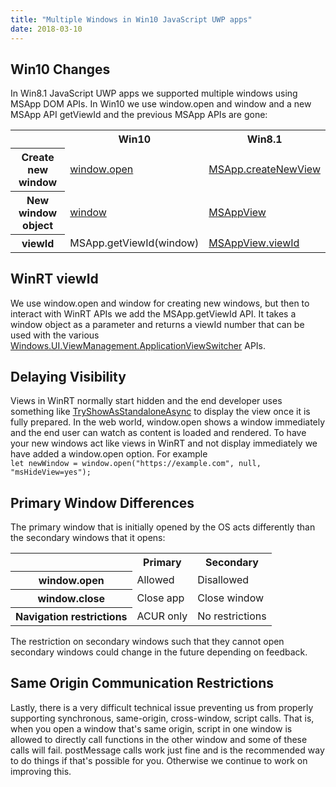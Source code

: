 ```yaml
---
title: "Multiple Windows in Win10 JavaScript UWP apps"
date: 2018-03-10
---
```

<div xmlns="http://www.w3.org/1999/xhtml"><div><h2>
    Win10 Changes
  </h2><p>
    In Win8.1 JavaScript UWP apps we supported multiple windows using MSApp DOM APIs. In Win10 we use window.open and window and a new MSApp API getViewId and the previous MSApp APIs are gone:
  </p><table><tbody><tr><td></td><th>
          Win10
        </th><th>
          Win8.1
        </th></tr><tr><th>
          Create new window
        </th><td><a href="https://developer.mozilla.org/en-US/docs/Web/API/Window/open">window.open</a></td><td><a href="https://msdn.microsoft.com/en-us/library/dn254975(v=vs.85).aspx">MSApp.createNewView</a></td></tr><tr><th>
          New window object
        </th><td><a href="https://developer.mozilla.org/en-US/docs/Web/API/Window">window</a></td><td><a href="https://msdn.microsoft.com/en-us/library/dn268315(v=vs.85).aspx">MSAppView</a></td></tr><tr><th>
          viewId
        </th><td>
          MSApp.getViewId(window)
        </td><td><a href="https://msdn.microsoft.com/en-us/library/dn567969(v=vs.85).aspx">MSAppView.viewId</a></td></tr></tbody></table><h2>
    WinRT viewId
  </h2><p>
    We use window.open and window for creating new windows, but then to interact with WinRT APIs we add the MSApp.getViewId API. It takes a window object as a parameter and returns a viewId number
    that can be used with the various <a href="https://docs.microsoft.com/en-us/uwp/api/Windows.UI.ViewManagement.ApplicationViewSwitcher">Windows.UI.ViewManagement.ApplicationViewSwitcher</a> APIs.
  </p><h2>
    Delaying Visibility
  </h2><p>
    Views in WinRT normally start hidden and the end developer uses something like <a href="https://docs.microsoft.com/en-us/uwp/api/windows.ui.viewmanagement.applicationviewswitcher#Windows_UI_ViewManagement_ApplicationViewSwitcher_TryShowAsStandaloneAsync_System_Int32_">TryShowAsStandaloneAsync</a>
    to display the view once it is fully prepared. In the web world, window.open shows a window immediately and the end user can watch as content is loaded and rendered. To have your new windows act
    like views in WinRT and not display immediately we have added a window.open option. For example<br /><code>let newWindow = window.open("https://example.com", null, "msHideView=yes");</code></p><h2>
    Primary Window Differences
  </h2><p>
    The primary window that is initially opened by the OS acts differently than the secondary windows that it opens:
  </p><table><tbody><tr><td></td><th>
          Primary
        </th><th>
          Secondary
        </th></tr><tr><th>
          window.open
        </th><td>
          Allowed
        </td><td>
          Disallowed
        </td></tr><tr><th>
          window.close
        </th><td>
          Close app
        </td><td>
          Close window
        </td></tr><tr><th>
          Navigation restrictions
        </th><td>
          ACUR only
        </td><td>
          No restrictions
        </td></tr></tbody></table><p>
    The restriction on secondary windows such that they cannot open secondary windows could change in the future depending on feedback.
  </p><h2>
    Same Origin Communication Restrictions
  </h2><p>
    Lastly, there is a very difficult technical issue preventing us from properly supporting synchronous, same-origin, cross-window, script calls. That is, when you open a window that's same origin,
    script in one window is allowed to directly call functions in the other window and some of these calls will fail. postMessage calls work just fine and is the recommended way to do things if
    that's possible for you. Otherwise we continue to work on improving this.
  </p></div></div>
